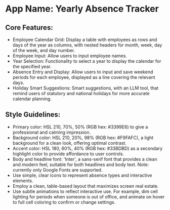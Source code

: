# **App Name**: Yearly Absence Tracker

## Core Features:

- Employee Calendar Grid: Display a table with employees as rows and days of the year as columns, with nested headers for month, week, day of the week, and day number.
- Employee Input: Allow users to input employee names.
- Year Selection: Functionality to select a year to display the calendar for the specified year.
- Absence Entry and Display: Allow users to input and save weekend periods for each employee, displayed as a line covering the relevant days.
- Holiday Smart Suggestions: Smart suggestions, with an LLM tool, that remind users of statutory and national holidays for more accurate calendar planning.

## Style Guidelines:

- Primary color: HSL 210, 70%, 50% (RGB hex: #3399E6) to give a professional and calming impression.
- Background color: HSL 210, 20%, 98% (RGB hex: #F9FAFC), a light background for a clean look, offering optimal contrast.
- Accent color: HSL 180, 60%, 40% (RGB hex: #33BDBD) as a secondary highlight color to provide affordance to user controls.
- Body and headline font: 'Inter', a sans-serif font that provides a clean and modern feel, suitable for both headlines and body text. Note: currently only Google Fonts are supported.
- Use simple, clear icons to represent absence types and interactive elements.
- Employ a clean, table-based layout that maximizes screen real estate.
- Use subtle animations to reflect interactive use. For example, dim cell lighting for periods when someone is out of office, and animate on hover to full cell coloring to confirm or change settings.